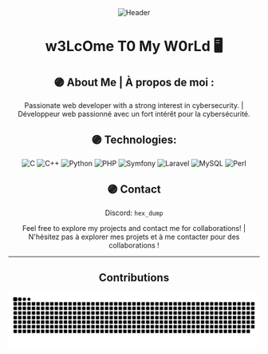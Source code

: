 <div align="center">
<img src="https://i.imgur.com/g1h2gQw.gif" alt="Header">
<h1>w3LcOme T0 My W0rLd 🖥️</h1>
<h2>🟣 About Me | À propos de moi :</h2>
<p>
Passionate web developer with a strong interest in cybersecurity. | 
Développeur web passionné avec un fort intérêt pour la cybersécurité.
</p>
<h2>🟣 Technologies:</h2>
<img src="https://img.shields.io/badge/c-%2300599C.svg?style=for-the-badge&logo=c%2B%2B&logoColor=white" alt="C">
<img src="https://img.shields.io/badge/c++-%2300599C.svg?style=for-the-badge&logo=c%2B%2B&logoColor=white" alt="C++">
<img src="https://img.shields.io/badge/python-3670A0?style=for-the-badge&logo=python&logoColor=ffdd54" alt="Python">
<img src="https://img.shields.io/badge/php-%23777BB4.svg?style=for-the-badge&logo=php&logoColor=white" alt="PHP">
<img src="https://img.shields.io/badge/symfony-%23000000.svg?style=for-the-badge&logo=symfony&logoColor=white" alt="Symfony">
<img src="https://img.shields.io/badge/laravel-%23FF2D20.svg?style=for-the-badge&logo=laravel&logoColor=white" alt="Laravel">
<img src="https://img.shields.io/badge/mysql-4479A1.svg?style=for-the-badge&logo=mysql&logoColor=white" alt="MySQL">
<img src="https://img.shields.io/badge/perl-%2339457E.svg?style=for-the-badge&logo=perl&logoColor=white" alt="Perl">
<h2>🟣 Contact</h2>
<p>Discord: <code>hex_dump</code></p>
<p>
Feel free to explore my projects and contact me for collaborations! | 
N'hésitez pas à explorer mes projets et à me contacter pour des collaborations !
</p>
<hr>
<h2>Contributions</h2>
<picture>
  <source media="(prefers-color-scheme: dark)" srcset="https://raw.githubusercontent.com/z-ph3n0/z-ph3n0/output/github-contribution-grid-snake-dark.svg">
  <source media="(prefers-color-scheme: light)" srcset="https://raw.githubusercontent.com/z-ph3n0/z-ph3n0/output/github-contribution-grid-snake.svg">
  <img alt="github contribution grid snake" src="https://raw.githubusercontent.com/z-ph3n0/z-ph3n0/output/github-contribution-grid-snake.svg">
</picture>
</div>
